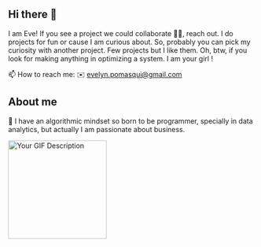 ## Hi there 🌟
I am Eve! If you see a project we could collaborate 👯‍♀️, reach out. 
I do projects for fun or cause I am curious about.
So, probably you can pick my curiosity with another project. 
Few projects but I like them.
Oh, btw, if you look for making anything in optimizing a system. I am your girl !

📫 How to reach me: 
✉️ evelyn.pomasqui@gmail.com


## About me 
🔬 I have an algorithmic mindset so born to be programmer, specially in data analytics, but actually I am passionate about business.



<img src="https://i.giphy.com/media/v1.Y2lkPTc5MGI3NjExN3FsaGlsNHVjOW96azhndWt0MmZvMmNlb3MzYmtmYzE5cDczbHMzNCZlcD12MV9pbnRlcm5hbF9naWZfYnlfaWQmY3Q9Zw/ule4vhcY1xEKQ/giphy.gif" width="200" alt="Your GIF Description">

<!--
**Evepp/evepp** is a ✨ _special_ ✨ repository because its `README.md` (this file) appears on your GitHub profile.

Here are some ideas to get you started:

- 🔭 I’m currently working on ...
- 🌱 I’m currently learning ...
- 👯 I’m looking to collaborate on ...
- 🤔 I’m looking for help with ...
- 💬 Ask me about ...
- 📫 How to reach me: ...
- 😄 Pronouns: ...
- ⚡ Fun fact: ...
-->
